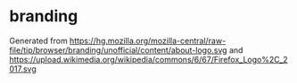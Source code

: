 # branding

Generated from https://hg.mozilla.org/mozilla-central/raw-file/tip/browser/branding/unofficial/content/about-logo.svg and https://upload.wikimedia.org/wikipedia/commons/6/67/Firefox_Logo%2C_2017.svg
